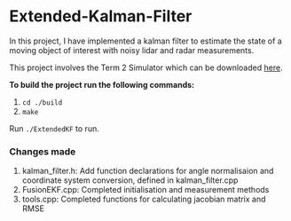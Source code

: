 # Extended-Kalman-Filter

In this project, I have implemented a kalman filter to estimate the state of a moving object of interest with noisy lidar and radar measurements.

This project involves the Term 2 Simulator which can be downloaded <a href="https://github.com/udacity/self-driving-car-sim/releases">here</a>.

__To build the project run the following commands:__
1. `cd ./build`
2. `make`

Run `./ExtendedKF` to run.

### Changes made

1. kalman_filter.h: Add function declarations for angle normalisaion and coordinate system conversion, defined in kalman_filter.cpp
2. FusionEKF.cpp: Completed initialisation and measurement methods
3. tools.cpp: Completed functions for calculating jacobian matrix and RMSE

